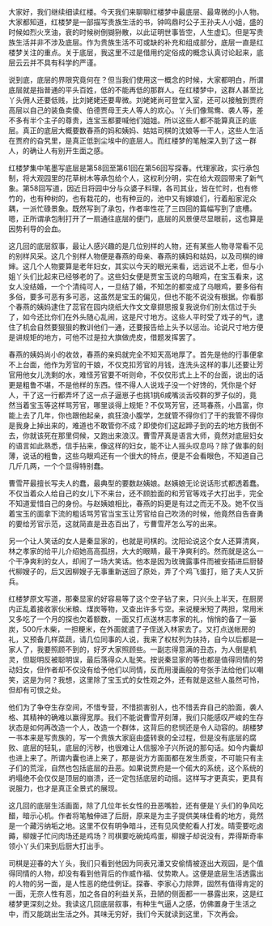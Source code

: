 
大家好，我们继续细读红楼。今天我们来聊聊红楼梦中最底层、最卑微的小人物。大家都知道，红楼梦是一部描写贵族生活的书，钟鸣鼎时公子王孙夫人小姐，盛的时候如烈火烹油，衰的时候树倒猢狲散，以此证明世事皆空，人生虚幻。但是写贵族生活并非不涉及底层。作为贵族生活不可或缺的补充和组成部分，底层一直是红楼梦关注的重点。关于底层，我这里不过是借用约定俗成的概念认真讨论起来，底层云云并不具有科学的严谨。

说到底，底层的界限究竟何在？但当我们使用这一概念的时候，大家都明白，所谓底层就是指普通的平头百姓，低的不能再低的那群人。在红楼梦中，这群人甚至比丫头佣人还要低贱，比刘姥姥还要卑微。刘姥姥尚可登堂入室，还可以接触到贾府高层以自己的装鱼卖傻、伯德贾母王夫人等人的欢心。丫头们像鸳鸯、袭人等，差不多有半个主子的尊贵，连宝玉都要喊他们姐姐。所以这些人都不能算真正的底层。真正的底层大概要数春燕的妈和姨妈、姑姑司棋的沈娘等一干人，这些人生活在贾府的旮旯里，是真正低到尘埃中的底层人。而红楼梦的笔触深入到了这一群人，的确让人有别开生面之感。

红楼梦集中笔墨写底层是第58回至第61回在第56回写探春。代理家政，实行承包制，将大观园里的花草树木等承包给个人，这权利分明，实在给大观园带来了新气象。第58回写道，因近日将园中分与众婆子料理，各司其业，皆在忙时，也有修竹的，也有种树的，也有栽花的，也有种豆的，池中又有嫁娘们，行着船家泥众耦，一派忙碌景象。既然写到了承包，作者率性花了三四回的篇幅写到了底槽。嗯，正所谓承包制打开了一扇通往底层的便门，底层的风景便尽显眼前，这也算是因势利导的会血。

这几回的底层叙事，最让人感兴趣的是几位别样的人物，还有某些人物寻常看不见的别样风采。这几个别样人物便是春燕的母亲、春燕的姨妈和姑妈，以及司棋的婶婶。这几个人物要算是老年妇女，其实以今天的眼光来看，远远说不上老，但与小姐丫头们比起来已经够老的了。这些妇女便是贾宝玉说的乌眼鸡，在宝玉看来，这女人没结婚，一个个清纯可人，一旦结了婚，不知怎的都变成了乌眼鸡，要多俗有多俗，要多可恶有多可恶，这虽然是宝玉的偏见，但也不能不说没有根据。你看那个春燕的姨妈逮住了蕊官在园内烧纸大作文文章撷思报复我说你们别太信过于头了，如今还比你们在外头随心乱闹，这是尺寸地方。这些人平时受了戏子的气，逮住了机会自然要狠狠的教训他们一通，还要报告给上头予以惩治。论说尺寸地方便是讲规矩的地方，可他不过是拉大旗做虎皮，借题发挥罢了。

春燕的姨妈尚小的收敛，春燕的亲妈就完全不知天高地厚了。首先是他的行事便拿不上台面，他作为芳官的干娘，不仅克扣芳官的月钱，连洗头这样的事儿还要让芳官用他女儿洗剩的水，难怪芳官要不听则命，不仅仅形式上上不的台面，说出的话更是粗鲁不堪，不是他样的东西。怪不得人人说戏子没一个好馋的，凭你是个好人，干了这一行都弄坏了这一点子逼崽子也挑1挑6咸嘴淡舌咬群的罗子似的，竟然当着宝玉等这样骂芳官，哪里谈得上规矩？不仅骂芳官，还骂春燕，小昌富，你能上去了几年，你也跟他起亲，疯狂浪小腹学，怎就管不得你们了干的我管不得你是我身上掉出来的，难道也不敢管你不成？即使你们这起蹄子到的去的地方我倒不去，你就该死在那里伺候，又跑出来浪汉。曹雪芹真是语言大师，竟然对底层妇女的语言如此熟悉，信手拈来，像这样的妇女，能不让人摇头叹息吗？除了做事的刻薄，说话的粗鲁，这些乌眼鸡还有一个很大的特点，便是不会看眼色，不知道自己几斤几两，一个个显得特别蠢。

曹雪芹最擅长写夫人的蠢，最典型的要数赵姨娘。赵姨娘无论说话形式都透着蠢。不仅当着众人给自己的女儿下不来台，还不顾脸面的和芳官等戏子大打出手，完全不知道爱惜自己的身份。与赵姨娘相比，春燕的妈更是有过之而无不及。她不仅当着宝玉的面拿下流的粗话骂芳官当宝玉让芳官给自己吹汤的时候，他竟然自告奋勇的要给芳官示范，这就简直是丑态百出了，亏曹雪芹怎么写的出来。

另一个让人笑话的女人是秦显家的，也就是司棋的。沈阳论说这个女人还算清爽，林之孝家的给平儿介绍她高高孤拐，大大的眼睛，最干净爽利的。然而就是这么一个干净爽利的女人，却闹了一场大笑话。他本是因为玫瑰露事件而被安插进后厨替代柳嫂子的，后又因柳嫂子无事重新送回了原处，弄了个鸡飞蛋打，赔了夫人又折兵。

红楼梦原文写道，那秦显家的好容易等了这个空子钻了来，只兴头上半天，在厨房内正乱着接收家伙米粮、煤炭等物，又查出许多亏空。来说粳米短了两担，常用米又多吃了一个月的探也欠着额数，一面又打点送林志孝家的礼，悄悄的备了一篓炭，500斤木柴，一担粳米，在外面就遣了子侄送入林家去了。又打点送帐房的礼，又预备几样菜蔬，请几位同事的人说，我来了权杖列为扶持，自今以后都是一家人了，我要照顾不到的，好歹大家照顾些。一副志得意满的丑态，为人倒是机灵，但聪明反被聪明误，最后落得众人耻笑。按说秦显家的等也都是值得同情的劳动妇女，但作者却不仅没有给予他们以同情，反而用漫画般的夸张手法给他们以嘲笑，这是为何？我想，这里除了宝玉式的女性观之外，还有就是这些人虽然可怜，但却有可恨之处。

他们为了争夺生存空间，不惜专营，不惜损害别人，也不惜丢弃自己的脸面，袭人格、其精神的确难以赢得宽厚。我们不能说曹雪芹刻薄，我们只能感叹严峻的生存状态是如何再改造一个人，改造一个群体，这背后的悲悯还是令人动容的。胡楼梦一书本来是写贵族的，写一个贵族大家庭由盛转衰的全过程，但是没有底层的腐败、底层的轻轧，底层的污秽，也很难让人信服冷子兴所说的那句话。如今内囊却也进上来了。所谓内囊也进上来了，那是说方方面面都在发生质变，不可能只有主子们的荒淫，自然也包括底层的丑恶。如果说贾府是一个偌大的系统，这个系统的坍塌绝不会仅仅是顶层的崩溃，还一定包括底层的动摇。这样写才更真实，更具有说服力，也才是真正全景式的展现。

这几回的底层生活画面，除了几位年长女性的丑恶嘴脸，还有便是丫头们的争风吃醋，暗示心机。作者将笔触伸进了后厨，原来是为主子提供美味佳肴的地方，竟然是一个藏污纳垢之地。这里不仅有明争暗斗，还有见风使舵看人打发。晴雯要吃卤薅，柳嫂子忙问肉场还是鸡场？司棋要吃碗炖鸡蛋，柳嫂子却说没有，弄得斯奇率领小丫头们来到后厨大打出手。

司棋是迎春的大丫头，我们只看到他因为同表兄潘又安偷情被逐出大观园，是个值得同情的人物，却没有看到他背后的作威作福、仗势欺人。这便是底层生活透露出的人物的另一面，是人性恶的绝佳例证。探春、李家心力除弊，固然有值得肯定的一面，无奈人性有恶，加之各自的利益关系，丑陋的侧面都一一暴露出来，这是红楼梦更深刻之处。我读这几回底层叙事，有种生气逼人之感，仿佛置身于生活之中，而又能跳出生活之外。其味无穷好，我们今天就读到这里，下次再会。




